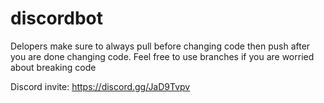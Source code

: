 # discordbot

Delopers make sure to always pull before changing code then push after you are done changing code.
Feel free to use branches if you are worried about breaking code

Discord invite: https://discord.gg/JaD9Tvpv
